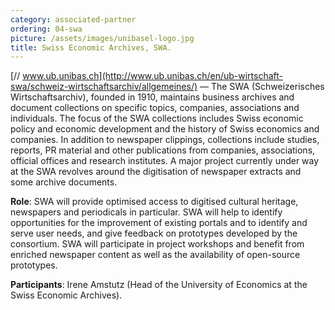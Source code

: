 ```yaml
---
category: associated-partner
ordering: 04-swa
picture: /assets/images/unibasel-logo.jpg
title: Swiss Economic Archives, SWA.
---
```


[// www.ub.unibas.ch](http://www.ub.unibas.ch/en/ub-wirtschaft-swa/schweiz-wirtschaftsarchiv/allgemeines/) &mdash;  The SWA (Schweizerisches Wirtschaftsarchiv), founded in 1910, maintains business archives and document collections on specific topics, companies, associations and individuals. The focus of the SWA collections includes Swiss economic policy and economic development and the history of Swiss economics and companies. In addition to newspaper clippings, collections include studies, reports, PR material and other publications from companies, associations, official offices and research institutes. A major project currently under way at the SWA revolves around the digitisation of newspaper extracts and some archive documents.

**Role**: SWA will provide optimised access to digitised cultural heritage, newspapers and periodicals in particular. SWA will help to identify opportunities for the improvement of existing portals and to identify and serve user needs, and give feedback on prototypes developed by the consortium. SWA will participate in project workshops and benefit from enriched newspaper content as well as the availability of open-source prototypes.

**Participants**: Irene Amstutz (Head of the University of Economics at the Swiss Economic Archives).
